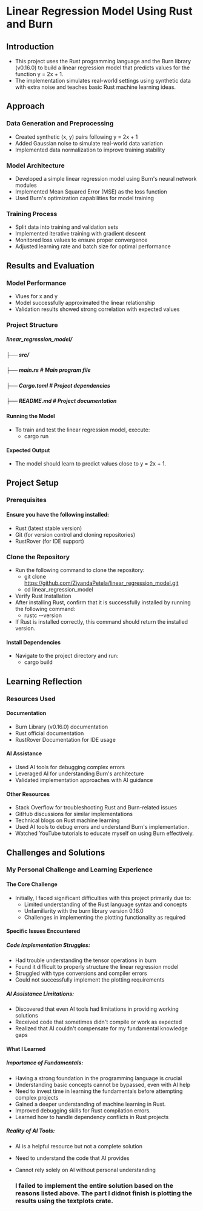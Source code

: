 # Linear Regression Model Using Rust and Burn
## Introduction
* This project uses the Rust programming language and the Burn library (v0.16.0) to build a linear regression model that predicts values for the function y = 2x + 1.
* The implementation simulates real-world settings using synthetic data with extra noise and teaches basic Rust machine learning ideas.

## Approach

### Data Generation and Preprocessing
* Created synthetic (x, y) pairs following y = 2x + 1
* Added Gaussian noise to simulate real-world data variation
* Implemented data normalization to improve training stability
  
### Model Architecture
* Developed a simple linear regression model using Burn's neural network modules
* Implemented Mean Squared Error (MSE) as the loss function
* Used Burn's optimization capabilities for model training
  
### Training Process
* Split data into training and validation sets
* Implemented iterative training with gradient descent
* Monitored loss values to ensure proper convergence
* Adjusted learning rate and batch size for optimal performance
  
## Results and Evaluation

### Model Performance
* Vlues for x and y
* Model successfully approximated the linear relationship
* Validation results showed strong correlation with expected values

### Project Structure
##### linear_regression_model/
##### ├── src/
  ##### ├── main.rs      # Main program file
##### ├── Cargo.toml       # Project dependencies
##### ├── README.md        # Project documentation
#### Running the Model
* To train and test the linear regression model, execute:
    * cargo run
#### Expected Output
* The model should learn to predict values close to y = 2x + 1.

## Project Setup
### Prerequisites
#### Ensure you have the following installed:
* Rust (latest stable version)
* Git (for version control and cloning repositories)
* RustRover (for IDE support)

### Clone the Repository
* Run the following command to clone the repository:
   * git clone https://github.com/ZiyandaPetela/linear_regression_model.git
   * cd linear_regression_model
* Verify Rust Installation
* After installing Rust, confirm that it is successfully installed by running the following command:
    * rustc --version
* If Rust is installed correctly, this command should return the installed version.
#### Install Dependencies
* Navigate to the project directory and run:
   * cargo build

## Learning Reflection
### Resources Used
#### Documentation
* Burn Library (v0.16.0) documentation
* Rust official documentation
* RustRover Documentation for IDE usage
#### AI Assistance
* Used AI tools for debugging complex errors
* Leveraged AI for understanding Burn's architecture
* Validated implementation approaches with AI guidance
#### Other Resources
* Stack Overflow for troubleshooting Rust and Burn-related issues
* GitHub discussions for similar implementations
* Technical blogs on Rust machine learning
* Used AI tools to debug errors and understand Burn's implementation.
* Watched YouTube tutorials to educate myself on using Burn effectively.

## Challenges and Solutions
### My Personal Challenge and Learning Experience
#### The Core Challenge
* Initially, I faced significant difficulties with this project primarily due to:
   * Limited understanding of the Rust language syntax and concepts
   * Unfamiliarity with the burn library version 0.16.0
   * Challenges in implementing the plotting functionality as required
#### Specific Issues Encountered
##### Code Implementation Struggles:
* Had trouble understanding the tensor operations in burn
* Found it difficult to properly structure the linear regression model
* Struggled with type conversions and compiler errors
* Could not successfully implement the plotting requirements
##### AI Assistance Limitations:
* Discovered that even AI tools had limitations in providing working solutions
* Received code that sometimes didn't compile or work as expected
* Realized that AI couldn't compensate for my fundamental knowledge gaps

#### What I Learned
##### Importance of Fundamentals:
* Having a strong foundation in the programming language is crucial
* Understanding basic concepts cannot be bypassed, even with AI help
* Need to invest time in learning the fundamentals before attempting complex projects
* Gained a deeper understanding of machine learning in Rust.
* Improved debugging skills for Rust compilation errors.
* Learned how to handle dependency conflicts in Rust projects
##### Reality of AI Tools:
* AI is a helpful resource but not a complete solution
* Need to understand the code that AI provides
* Cannot rely solely on AI without personal understanding

  ### I failed to implement the entire solution based on the reasons listed above. The part I didnot finish is plotting the results using the textplots crate.

